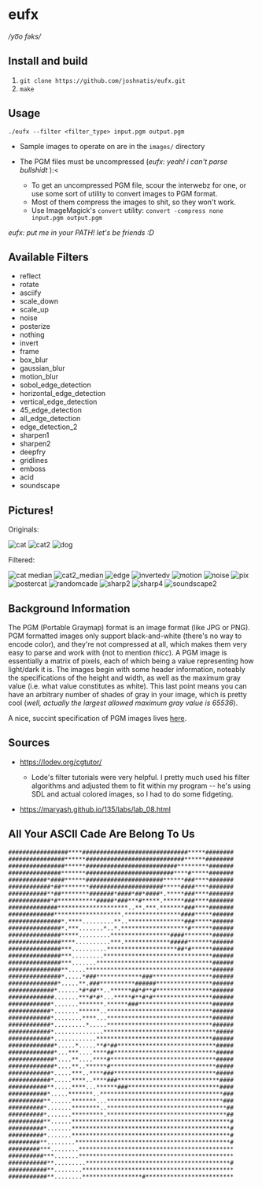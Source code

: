 # eufx
_/yo͞o fəks/_

## Install and build
1. `git clone https://github.com/joshnatis/eufx.git`
2. `make`

## Usage
`./eufx --filter <filter_type> input.pgm output.pgm`

* Sample images to operate on are in the `images/` directory

* The PGM files must be uncompressed (_eufx: yeah! i can't parse bullshidt_ ):<
  * To get an uncompressed PGM file, scour the interwebz for one, or use some sort of utility to convert images to PGM format.
  * Most of them compress the images to shit, so they won't work.
  * Use ImageMagick's `convert` utility: `convert -compress none input.pgm output.pgm`
  
_eufx: put me in your PATH! let's be friends :D_
  
## Available Filters
* reflect
* rotate
* asciify
* scale_down
* scale_up
* noise
* posterize
* nothing
* invert
* frame
* box_blur
* gaussian_blur
* motion_blur
* sobol_edge_detection
* horizontal_edge_detection
* vertical_edge_detection
* 45_edge_detection
* all_edge_detection
* edge_detection_2
* sharpen1
* sharpen2
* deepfry
* gridlines
* emboss
* acid
* soundscape

## Pictures!

Originals:

![cat](outputs/cat.jpg)
![cat2](outputs/cat2.jpg)
![dog](outputs/dog.jpg)

Filtered:

![cat median](outputs/cat_median.jpg)
![cat2_median](outputs/cat2_median.jpg)
![edge](outputs/edge.jpg)
![invertedv](outputs/invertedv.jpg)
![motion](outputs/motion.jpg)
![noise](outputs/noise.jpg)
![pix](outputs/pix.jpg)
![postercat](outputs/postercat.jpg)
![randomcade](outputs/randomcade.jpg)
![sharp2](outputs/sharp2.jpg)
![sharp4](outputs/sharp4.jpg)
![soundscape2](outputs/soundscape2.jpg)



## Background Information
The PGM (Portable Graymap) format is an image format (like JPG or PNG). PGM formatted images only support black-and-white (there's no way to encode color), and they're not compressed at all, which makes them very easy to parse and work with (not to mention _thicc_). A PGM image is essentially a matrix of pixels, each of which being a value representing how light/dark it is. The images begin with some header information, noteably the specifications of the height and width, as well as the maximum gray value (i.e. what value constitutes as white). This last point means you can have an arbitrary number of shades of gray in your image, which is pretty cool (_well, actually the largest allowed maximum gray value is 65536_).

A nice, succint specification of PGM images lives [here](http://netpbm.sourceforge.net/doc/pgm.html).

## Sources

* https://lodev.org/cgtutor/
  * Lode's filter tutorials were very helpful. I pretty much used his filter algorithms and adjusted them to fit within my program -- he's using SDL and actual colored images, so I had to do some fidgeting.
  
* https://maryash.github.io/135/labs/lab_08.html

## All Your ASCII Cade Are Belong To Us
```
#################****##############################*****########
################******############################******########
################******##########################*********#######
###############*******#########################****#*****#######
###########*####******######################******###****#######
############*##********#####################*****####****#######
###########**##********#######*####*##*####*.*****###****#######
############*#***********#####*###***#*****.******###****#######
##############********************..**.***.*******###****#######
#############*******************.****************####*****######
###############*.****.........**..****************###*****######
###############*.***.......*..*.*******************#******######
###############*****.........*****************####********######
###############****..........***.*************#####*******######
###############***..........********************##*#******######
###############***.........*******************************######
###############***.......*********************************######
###############**.....************************************######
###############*.....*###*************###*****************######
##############*.....**.###**********######****************######
#############*......*#*##**..******##*#**#****************######
#############.......***#*#*...*****#**#*#*****************######
############*.......*******.******###*********************######
############*.......******..******************************######
############*........****...******************************######
############*.........*.....******************************######
############*..............********************************#####
############*............*********************************######
#############*.....*.....**#*##****************************#####
#############*...***....****##*****************************#####
#############*....**....****#******************************#####
#############*....**..******#******************************#####
############*.....***..****###*****************************#####
############*.....****..****###*****************************####
###########**.....****...******###**************************####
###########*.....*******..***********************************###
##########**......*******...*********************************###
##########*.......********..**********************************##
##########*.......*********.**********************************##
##########**......*********************************************#
##########*.......*********************************************#
##########*.......*********************************************#
#########**........********************************************#
#########***........********************************************
##########***.......********************************************
###########**.........*****************************************#
###########**........*******************************************
###########**........*****************#*************************
```
